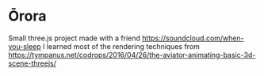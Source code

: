 # Ōrora

Small three.js project made with a friend https://soundcloud.com/when-you-sleep
I learned most of the rendering techniques from https://tympanus.net/codrops/2016/04/26/the-aviator-animating-basic-3d-scene-threejs/

